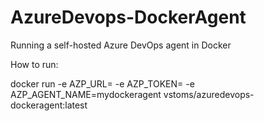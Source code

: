 # AzureDevops-DockerAgent
Running a self-hosted Azure DevOps agent in Docker

How to run:

docker run -e AZP_URL=<Azure DevOps instance> -e AZP_TOKEN=<PAT token> -e AZP_AGENT_NAME=mydockeragent vstoms/azuredevops-dockeragent:latest
